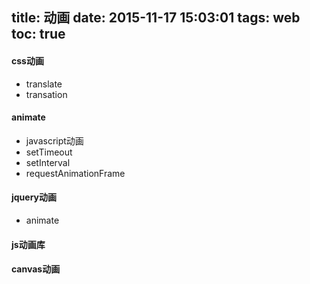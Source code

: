 title: 动画
date: 2015-11-17 15:03:01
tags: web
toc: true
---
#### css动画
* translate
* transation
#### animate
* javascript动画
* setTimeout
* setInterval
* requestAnimationFrame
<!--more-->
#### jquery动画
* animate
#### js动画库
#### canvas动画
